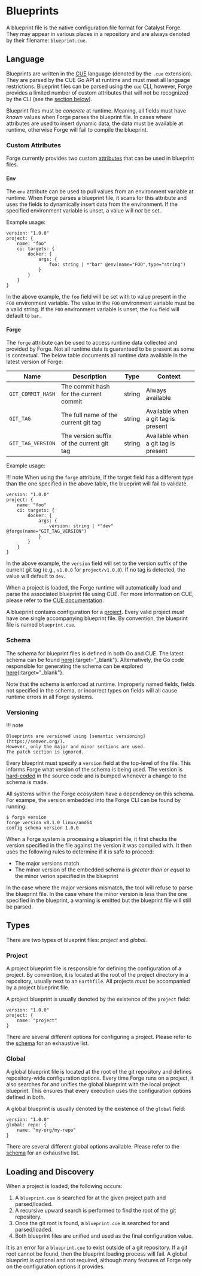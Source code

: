 # Blueprints

A blueprint file is the native configuration file format for Catalyst Forge.
They may appear in various places in a repository and are always denoted by their filename: `blueprint.cue`.

## Language

Blueprints are written in the [CUE](https://cuelang.org/) language (denoted by the `.cue` extension).
They are parsed by the CUE Go API at runtime and must meet all language restrictions.
Blueprint files can be parsed using the `cue` CLI, however, Forge provides a limited number of custom attributes that will not
be recognized by the CLI (see the [section below](#custom-attributes)).

Blueprint files must be _concrete_ at runtime.
Meaning, all fields must have _known_ values when Forge parses the blueprint file.
In cases where attributes are used to insert dynamic data, the data must be available at runtime, otherwise Forge will fail to
compile the blueprint.

### Custom Attributes

Forge currently provides two custom [attributes](https://cuelang.org/docs/reference/spec/#attributes) that can be used in blueprint
files.

#### Env

The `env` attribute can be used to pull values from an environment variable at runtime.
When Forge parses a blueprint file, it scans for this attribute and uses the fields to dynamically insert data from the environment.
If the specified environment variable is unset, a value will _not_ be set.

Example usage:

```cue
version: "1.0.0"
project: {
    name: "foo"
    ci: targets: {
		docker: {
			args: {
				foo: string | *"bar" @env(name="FOO",type="string")
			}
		}
    }
}
```

In the above example, the `foo` field will be set with to value present in the `FOO` environment variable.
The value in the `FOO` environment variable must be a valid string.
If the `FOO` environment variable is unset, the `foo` field will default to `bar`.

#### Forge

The `forge` attribute can be used to access runtime data collected and provided by Forge.
Not all runtime data is guaranteed to be present as some is contextual.
The below table documents all runtime data available in the latest version of Forge:

| Name              | Description                               | Type   | Context                             |
| ----------------- | ----------------------------------------- | ------ | ----------------------------------- |
| `GIT_COMMIT_HASH` | The commit hash for the current commit    | string | Always available                    |
| `GIT_TAG`         | The full name of the current git tag      | string | Available when a git tag is present |
| `GIT_TAG_VERSION` | The version suffix of the current git tag | string | Available when a git tag is present |

Example usage:

!!! note
    When using the `forge` attribute, if the target field has a different type than the one specified in the above table, the
    blueprint will fail to validate.

```cue
version: "1.0.0"
project: {
    name: "foo"
    ci: targets: {
		docker: {
			args: {
				version: string | *"dev" @forge(name="GIT_TAG_VERSION")
			}
		}
    }
}
```

In the above example, the `version` field will set to the version suffix of the current git tag (e.g., `v1.0.0` for
`project/v1.0.0`).
If no tag is detected, the value will default to `dev`.


When a project is loaded, the Forge runtime will automatically load and parse the associated blueprint file using CUE.
For more information on CUE, please refer to the [CUE documentation](https://cuelang.org/docs/).

A blueprint contains configuration for a [project](./projects.md).
Every valid project _must_ have one single accompanying blueprint file.
By convention, the blueprint file is named `blueprint.cue`.

### Schema

The schema for blueprint files is defined in both Go and CUE.
The latest schema can be found
[here](https://github.com/input-output-hk/catalyst-forge/blob/master/lib/blueprint/schema/_embed/schema.cue){:target="_blank"}.
Alternatively, the Go code responsible for generating the schema can be explored
[here](https://godocs.io/github.com/input-output-hk/catalyst-forge/lib/blueprint/schema){:target="_blank"}.

Note that the schema is enforced at runtime.
Improperly named fields, fields not specified in the schema, or incorrect types on fields will all cause runtime errors in all
Forge systems.

### Versioning

!!! note

    Blueprints are versioned using [semantic versioning](https://semver.org/).
    However, only the major and minor sections are used.
    The patch section is ignored.

Every blueprint must specify a `version` field at the top-level of the file.
This informs Forge what version of the schema is being used.
The version is [hard-coded](https://github.com/input-output-hk/catalyst-forge/blob/master/lib/blueprint/schema/version.cue) in
the source code and is bumped whenever a change to the schema is made.

All systems within the Forge ecosystem have a dependency on this schema.
For exampe, the version embedded into the Forge CLI can be found by running:

```shell
$ forge version
forge version v0.1.0 linux/amd64
config schema version 1.0.0
```

When a Forge system is processing a blueprint file, it first checks the version specified in the file against the version it was
compiled with.
It then uses the following rules to determine if it is safe to proceed:

- The major versions match
- The minor version of the embedded schema is _greater than or equal to_ the minor verion specified in the blueprint

In the case where the major versions mismatch, the tool will refuse to parse the blueprint file.
In the case where the minor version is less than the one specified in the blueprint, a warning is emitted but the blueprint file
will still be parsed.

## Types

There are two types of blueprint files: _project_ and _global_.

### Project

A project blueprint file is responsible for defining the configuration of a project.
By convention, it is located at the root of the project directory in a repository, usually next to an `Earthfile`.
All projects _must_ be accompanied by a project blueprint file.

A project blueprint is usually denoted by the existence of the `project` field:

```cue
version: "1.0.0"
project: {
    name: "project"
}
```

There are several different options for configuring a project.
Please refer to the [schema](#schema) for an exhaustive list.

### Global

A global blueprint file is located at the root of the git repository and defines repository-wide configuration options.
Every time Forge runs on a project, it also searches for and unifies the global blueprint with the local project blueprint.
This ensures that every execution uses the configuration options defined in both.

A global blueprint is usually denoted by the existence of the `global` field:

```cue
version: "1.0.0"
global: repo: {
    name: "my-org/my-repo"
}
```

There are several different global options available.
Please refer to the [schema](#schema) for an exhaustive list.

## Loading and Discovery

When a project is loaded, the following occurs:

1. A `blueprint.cue` is searched for at the given project path and parsed/loaded.
2. A recursive upward search is performed to find the root of the git repository.
3. Once the git root is found, a `blueprint.cue` is searched for and parsed/loaded.
4. Both blueprint files are unified and used as the final configuration value.

It is an error for a `blueprint.cue` to exist outside of a git repository.
If a git root cannot be found, then the blueprint loading process will fail.
A global blueprint is optional and not required, although many features of Forge rely on the configuration options it provides.
